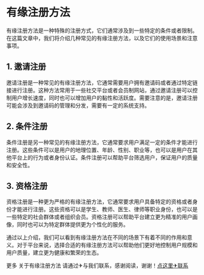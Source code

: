 # 有缘注册方法

有缘注册方法是一种特殊的注册方式，它们通常涉及到一些特定的条件或者限制。在这篇文章中，我们将介绍几种常见的有缘注册方法，以及它们的使用场景和注意事项。

## 1. 邀请注册

邀请注册是一种常见的有缘注册方法，它通常需要用户拥有邀请码或者通过特定链接进行注册。这种方法常用于一些社交平台或者会员制网站，通过邀请注册可以控制用户增长速度，同时也可以增加用户的黏性和活跃度。需要注意的是，邀请注册可能会涉及到邀请码的管理和分发，需要有一定的系统支持。

## 2. 条件注册

条件注册是另一种常见的有缘注册方法，它通常要求用户满足一定的条件才能进行注册。这些条件可以是用户的地理位置、年龄、性别、职业等，也可以是用户在其他平台上的行为或者身份认证。条件注册可以帮助平台筛选用户，保证用户的质量和安全性。

## 3. 资格注册

资格注册是一种更为严格的有缘注册方法，它通常要求用户具备特定的资格或者身份才能进行注册。这些资格可以是学生、教师、医生、律师等职业身份，也可以是一些特定的社会群体或者组织会员。资格注册可以帮助平台建立更为精准的用户画像，同时也可以为特定群体提供更为个性化的服务。

通过以上介绍，我们可以看到有缘注册方法在不同的场景下有着不同的作用和意义。对于平台来说，选择合适的有缘注册方法可以帮助他们更好地控制用户规模和用户质量，建立更为健康和繁荣的生态。

更多 关于有缘注册方法 请通过✈与我们联系，感谢阅读，谢谢！[点这里✈联系](https://d.k02.cc)
